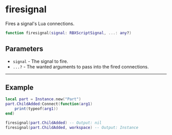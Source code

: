 # firesignal

Fires a signal's Lua connections.

```lua
function firesignal(signal: RBXScriptSignal, ...: any?)
```

## Parameters

* `signal` - The signal to fire.
* `...?` - The wanted arguments to pass into the fired connections.

***

## Example

```lua
local part = Instance.new("Part")
part.ChildAdded:Connect(function(arg1)
    print(typeof(arg1))
end)

firesignal(part.ChildAdded) -- Output: nil
firesignal(part.ChildAdded, workspace) -- Output: Instance
```
